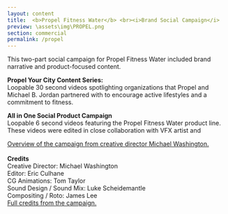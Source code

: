 ```yaml
---
layout: content
title:  <b>Propel Fitness Water</b> <br><i>Brand Social Campaign</i>
preview: \assets\img\PROPEL.png
section: commercial
permalink: /propel
---
```


This two-part social campaign for Propel Fitness Water included brand narrative and product-focused content.

<b>Propel Your City Content Series:</b>
<br>
Loopable 30 second videos spotlighting organizations that Propel and Michael B. Jordan partnered with to encourage active lifestyles and a commitment to fitness.

<!-- <body><center><iframe width="560" height="315" src="https://www.youtube.com/embed/dhVBuOhmNVc" title="YouTube video player" frameborder="0" allow="accelerometer; autoplay; clipboard-write; encrypted-media; gyroscope; picture-in-picture; web-share" allowfullscreen></iframe></center></body> -->

<b>All in One Social Product Campaign</b>
<br>
Loopable 6 second videos featuring the Propel Fitness Water product line. These videos were edited in close collaboration with VFX artist and



[Overview of the campaign from creative director Michael Washington.](https://michael-washington.com/propel)
<br>
<br>
<b>Credits</b><br>
Creative Director: Michael Washington <br>
Editor: Eric Culhane <br>
CG Animations: Tom Taylor <br>
Sound Design / Sound Mix: Luke Scheidemantle <br>
Compositing / Roto: James Lee <br>
[Full credits from the campaign.](https://www.feats.co/project/propel-2024)

<body><center>

</center></body>